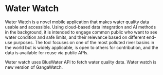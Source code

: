 # Water Watch


Water Watch is a novel mobile application that makes water quality data usable and accessible. Using cloud-based data integration and AI methods in the background, it is intended to engage common  public who want to see water condition and safe limits, and their relevance based on different end-use purposes. The tool focuses on one of the most polluted river basins in the world but is widely applicable, is open to others for contribution, and the data is  available for reuse via public APIs.

Water watch uses BlueWater API to fetch water quality data. Water watch is new version of GangaWatch.

